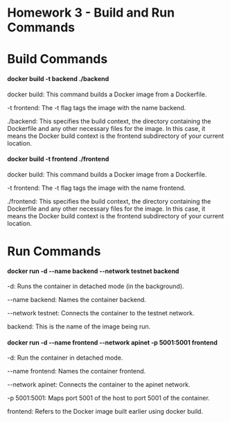 # Homework 3 - Build and Run Commands

# Build Commands

#### docker build -t backend ./backend

docker build: This command builds a Docker image from a Dockerfile.

-t frontend: The -t flag tags the image with the name backend.

./backend: This specifies the build context, the directory containing the Dockerfile and any other necessary files for the image. In this case, it means the Docker build context is the frontend subdirectory of your current location.

#### docker build -t frontend ./frontend

docker build: This command builds a Docker image from a Dockerfile.

-t frontend: The -t flag tags the image with the name frontend.

./frontend: This specifies the build context, the directory containing the Dockerfile and any other necessary files for the image. In this case, it means the Docker build context is the frontend subdirectory of your current location.

# Run Commands

#### docker run -d --name backend --network testnet backend

-d: Runs the container in detached mode (in the background).

--name backend: Names the container backend.

--network testnet: Connects the container to the testnet network.

backend: This is the name of the image being run.

#### docker run -d --name frontend --network apinet -p 5001:5001 frontend

-d: Run the container in detached mode.

--name frontend: Names the container frontend.

--network apinet: Connects the container to the apinet network.

-p 5001:5001: Maps port 5001 of the host to port 5001 of the container.

frontend: Refers to the Docker image built earlier using docker build.